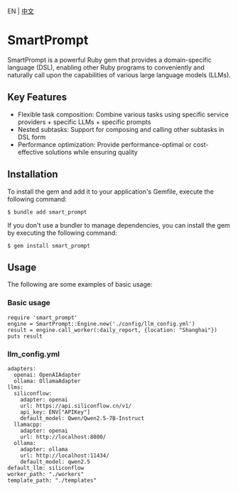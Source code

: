 EN | [中文](./README.cn.md)

# SmartPrompt

SmartPrompt is a powerful Ruby gem that provides a domain-specific language (DSL), enabling other Ruby programs to conveniently and naturally call upon the capabilities of various large language models (LLMs).

## Key Features

- Flexible task composition: Combine various tasks using specific service providers + specific LLMs + specific prompts
- Nested subtasks: Support for composing and calling other subtasks in DSL form
- Performance optimization: Provide performance-optimal or cost-effective solutions while ensuring quality

## Installation

To install the gem and add it to your application's Gemfile, execute the following command:

```
$ bundle add smart_prompt
```

If you don't use a bundler to manage dependencies, you can install the gem by executing the following command:

```
$ gem install smart_prompt
```

## Usage

The following are some examples of basic usage:

### Basic usage

```
require 'smart_prompt'
engine = SmartPrompt::Engine.new('./config/llm_config.yml')
result = engine.call_worker(:daily_report, {location: "Shanghai"}) 
puts result
```

### llm_config.yml

```
adapters:
  openai: OpenAIAdapter
  ollama: OllamaAdapter
llms:
  siliconflow:
    adapter: openai
    url: https://api.siliconflow.cn/v1/
    api_key: ENV["APIKey"]
    default_model: Qwen/Qwen2.5-7B-Instruct
  llamacpp:
    adapter: openai
    url: http://localhost:8080/    
  ollama:
    adapter: ollama
    url: http://localhost:11434/
    default_model: qwen2.5
default_llm: siliconflow
worker_path: "./workers"
template_path: "./templates"
```